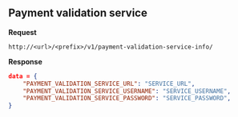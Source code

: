 ## Payment validation service

**Request**

```url
http://<url>/<prefix>/v1/payment-validation-service-info/
```


**Response**

```json
data = {
	"PAYMENT_VALIDATION_SERVICE_URL": "SERVICE_URL",
	"PAYMENT_VALIDATION_SERVICE_USERNAME": "SERVICE_USERNAME",
	"PAYMENT_VALIDATION_SERVICE_PASSWORD": "SERVICE_PASSWORD",
}
```